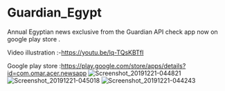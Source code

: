 # Guardian_Egypt
Annual Egyptian news exclusive from the Guardian API check app now on google play store .

Video illustration :-https://youtu.be/lq-TQsKBTfI

Google play store :https://play.google.com/store/apps/details?id=com.omar.acer.newsapp
![Screenshot_20191221-044821](https://user-images.githubusercontent.com/47230931/71301911-df3f3f80-23ad-11ea-9cc9-7c0c7775bf40.png)
![Screenshot_20191221-045018](https://user-images.githubusercontent.com/47230931/71301912-df3f3f80-23ad-11ea-9d86-eea8f667e102.png)
![Screenshot_20191221-044243](https://user-images.githubusercontent.com/47230931/71301913-df3f3f80-23ad-11ea-8912-b965d286747c.png)
